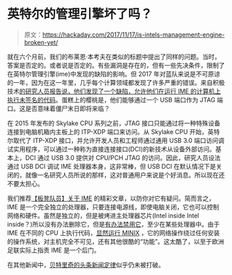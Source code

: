 # 英特尔的管理引擎坏了吗？

> 原文：<https://hackaday.com/2017/11/17/is-intels-management-engine-broken-yet/>

就在六个月前，我们的布莱恩·本考夫在类似的标题中提出了同样的问题。当时，答案是否定的。或者说是否定的。有些漏洞是存在的，但有一些先决条件，限制了在英特尔管理引擎(ime)中发现的缺陷的影响。但 2017 年对蓝队来说是不可原谅的一年，因为在这一年里，几乎每个计算领域都发现了许多严重的错误。来自积极技术[的研究人员报告说，他们发现了一个缺陷，允许他们在运行 IME 的计算机上执行未签名的代码](https://thenextweb.com/security/2017/11/09/researchers-find-almost-every-computer-intel-skylake-cpu-can-owned-via-usb/)。蛋糕上的樱桃是，他们能够通过一个 USB 端口作为 JTAG 端口。这是否意味着僵尸末日即将来临？

在 2015 年发布的 Skylake CPU 系列之前，JTAG 接口只能通过将一种特殊设备连接到电脑机箱内主板上的 ITP-XDP 端口来访问。从 Skylake CPU 开始，英特尔取代了 ITP-XDP 接口，并允许开发人员和工程师通过通用 USB 3.0 端口访问调试实用程序，可以通过一种称为直接连接接口(DCI)的新技术从设备外部访问。基本上，DCI 通过 USB 3.0 提供对 CPU/PCH JTAG 的访问。因此，研究人员设法通过 USB DCI 调试 IME 处理器本身，这非常棒，但 USB DCI 在默认情况下是关闭的，就像一名研究人员所说的那样，这对普通用户来说是个好消息。所以现在还不要太担心。

我们推荐[【板凳队员】关于 IME](https://hackaday.com/2017/05/02/is-intels-management-engine-broken/) 的精彩文章，以防你对它有疑问。简而言之，IME 是一个完全独立的处理器，只要连接电源线，即使电脑关闭，它也可以控制网络和硬件。虽然是独立的，但是被烤进主处理器芯片(Intel inside Intel inside？)所以没有办法删除它，但是[有办法禁用它](https://hackaday.com/2016/11/28/neutralizing-intels-management-engine/)，至少在某些处理器中。由于 IME 在不同的 CPU 上执行代码，[显然运行 MINIX](https://hackaday.com/2017/11/11/nearly-all-your-computers-run-minix/) ，它的网络操作绕过任何安装的操作系统，对主机完全不可见，还有其他很酷的“功能”。这太酷了，以至于欧洲足联实际上指责 IME 是一个后门。

在其他新闻中，[贝特里奇的头条新闻定律](https://en.wikipedia.org/wiki/Betteridge's_law_of_headlines)似乎仍未被打破。